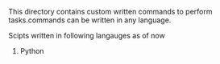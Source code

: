 This directory contains custom written commands to perform tasks.commands can be written in any language.

Scipts written in following langauges as of now
1. Python
